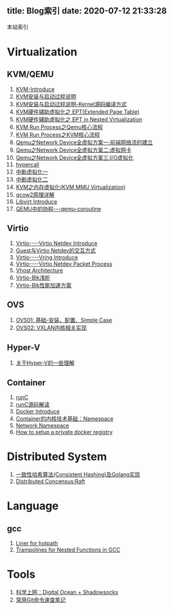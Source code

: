 title: Blog索引
date: 2020-07-12 21:33:28
---
本站索引

<!--more--> 

# Virtualization
## KVM/QEMU
1. [KVM-Introduce](http://royluo.org/2014/07/05/KVM-Introduce/)
2. [KVM安装与启动过程说明](http://royluo.org/2014/06/15/kvm-install-1/) 
3. [KVM安装与启动过程说明-Kernel源码编译方式](http://royluo.org/2014/06/16/kvm-install-2/)
4. [KVM硬件辅助虚拟化之 EPT(Extended Page Table)](http://royluo.org/2014/06/18/KVM-EPT/)
5. [KVM硬件辅助虚拟化之 EPT in Nested Virtualization](http://royluo.org/2014/06/20/NESTED-EPT/)
6. [KVM Run Process之Qemu核心流程](http://royluo.org/2014/07/12/KVM-RUN-PROCESS/)
7. [KVM Run Process之KVM核心流程](http://royluo.org/2014/07/12/KVM_RUN_PROCESS2/)
8. [Qemu之Network Device全虚拟方案一:前端网络流的建立](http://royluo.org/2014/07/17/netdev-virtual-1/)
9. [Qemu之Network Device全虚拟方案二:虚拟网卡](http://royluo.org/2014/07/20/netdev-virtual-2/)
10. [Qemu之Network Device全虚拟方案三:I/O虚拟化](http://royluo.org/2014/07/26/netdev-virtual-3/)
11. [hypercall](http://royluo.org/2014/07/27/hyper-call/)
12. [中断虚拟化一](http://royluo.org/2015/11/20/interrupt-virtualization/)
13. [中断虚拟化二](http://royluo.org/2015/11/20/interrupt-virtualization2/)
14. [KVM之内存虚拟化(KVM MMU Virtualization)](http://royluo.org/2016/03/13/kvm-mmu-virtualization/)
15. [qcow2原理详解](http://royluo.org/2016/06/28/qcow2/)
16. [Libvirt Introduce](http://royluo.org/2015/11/19/libvirt1/)
17. [QEMU中的协程---qemu-coroutine](http://royluo.org/2016/06/24/qemu-coroutine/)

## Virtio
1. [Virtio----Virtio Netdev Introduce](http://royluo.org/2014/08/05/virtio-device/)
2. [Guest与Virtio Netdev的交互方式](http://royluo.org/categories/KVM/page/2/)
3. [Virtio----Vring Introduce](http://royluo.org/2014/08/08/virtio-virtqueue/)
4. [Virtio----Virtio Netdev Packet Process](http://royluo.org/2014/08/09/virtio-netdev-send/)
5. [Vhost Architecture](http://royluo.org/2014/08/22/vhost/)
6. [Virtio-Blk浅析](http://royluo.org/2014/08/29/virtio-blk/)
7. [Virtio-Blk性能加速方案](http://royluo.org/2014/08/31/virtio-blk-improvement/)

## OVS
1. [OVS01: 基础-安装、配置、Simple Case](http://royluo.org/2017/04/18/ovs01/)
2. [OVS02: VXLAN内核相关实现](http://royluo.org/2018/07/17/ovs02-vxlan/)


## Hyper-V
1. [关于Hyper-V的一些理解](http://royluo.org/2016/05/18/hyper-v/)


## Container
1. [runC](http://royluo.org/2016/01/02/runc/)
2. [runC源码解读](http://royluo.org/2016/02/03/runc-code-walk/)
3. [Docker Introduce](http://royluo.org/2015/12/05/Docker-Introduce/)
4. [Container的内核技术基础：Namespace](http://royluo.org/2015/12/07/container-namespace/)
5. [Network Namespace](http://royluo.org/2015/12/13/netns/)
6. [How to setup a private docker registry](http://royluo.org/2016/01/13/setup-pvt-docker-registry/)


# Distributed System
1. [一致性哈希算法(Consistent Hashing)及Golang实现](http://royluo.org/2016/02/25/conhash/)
2. [Distributed Concensus:Raft](http://royluo.org/2016/03/16/raft/)

# Language
## gcc
1. [Liner for hotpath](http://royluo.org/2016/08/26/host-patch/)
2. [Trampolines for Nested Functions in GCC](http://royluo.org/2016/08/28/trampolines-for-nested-functions/)


# Tools
1. [科学上网：Digital Ocean + Shadowsocks](http://royluo.org/2015/12/06/fugfw/)
2. [常用Git命令速查笔记](http://royluo.org/2016/06/14/git/)